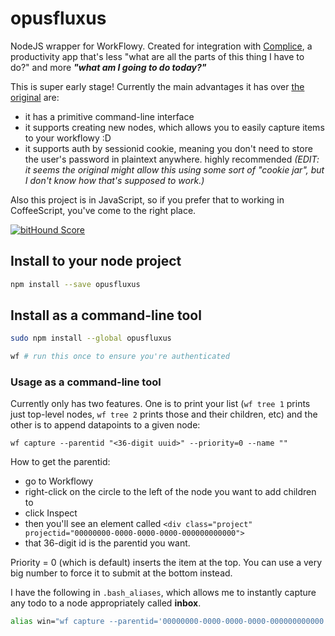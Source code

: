 # opusfluxus
NodeJS wrapper for WorkFlowy. Created for integration with [Complice](https://complice.co), a productivity app that's less "what are all the parts of this thing I have to do?" and more ***"what am I going to do today?"***

This is super early stage! Currently the main advantages it has over [the original](https://github.com/ruxi/workflowy) are:

- it has a primitive command-line interface
- it supports creating new nodes, which allows you to easily capture items to your workflowy :D
- it supports auth by sessionid cookie, meaning you don't need to store the user's password in plaintext anywhere. highly recommended *(EDIT: it seems the original might allow this using some sort of "cookie jar", but I don't know how that's supposed to work.)*

Also this project is in JavaScript, so if you prefer that to working in CoffeeScript, you've come to the right place.

[![bitHound Score](https://www.bithound.io/github/malcolmocean/opusfluxus/badges/score.svg)](https://www.bithound.io/github/malcolmocean/opusfluxus)

## Install to your node project

```bash
npm install --save opusfluxus
```

## Install as a command-line tool

```bash
sudo npm install --global opusfluxus

wf # run this once to ensure you're authenticated
```

### Usage as a command-line tool

Currently only has two features. One is to print your list (`wf tree 1` prints just top-level nodes, `wf tree 2` prints those and their children, etc) and the other is to append datapoints to a given node:

`wf capture --parentid "<36-digit uuid>" --priority=0 --name ""`

How to get the parentid:

- go to Workflowy
- right-click on the circle to the left of the node you want to add children to
- click Inspect
- then you'll see an element called `<div class="project" projectid="00000000-0000-0000-0000-000000000000">`
- that 36-digit id is the parentid you want.

Priority = 0 (which is default) inserts the item at the top. You can use a very big number to force it to submit at the bottom instead.

I have the following in `.bash_aliases`, which allows me to instantly capture any todo to a node appropriately called **inbox**.

```bash
alias win="wf capture --parentid='00000000-0000-0000-0000-000000000000' --name"
```

